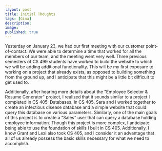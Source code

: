 ```yaml
---
layout: post
title: Initial Thoughts
tags: [Gina]
description:
image:
published: true
---
```


Yesterday on January 23, we had our first meeting with our customer point-of-contact. We were able to determine a time that worked for all the members of our team, and the meeting went very well. Three previous semesters of CS 499 students have worked to build the website to which we will be adding additional functionality. This will be my first exposure to working on a project that already exists, as opposed to building something from the ground up, and I anticipate that this might be a little bit difficult to get used to.

Additionally, after hearing more details about the "Employee Selector & Resume Generator" project, I realized that it sounds similar to a project I completed in CS 405: Databases. In CS 405, Sara and I worked together to create an infectious disease database and a simple website that could query this database on various parameters. Similarly, one of the main goals of this project is to create a "Sales" user that can query a database holding employee information. Though this project is more complex, I anticipate being able to use the foundation of skills I built in CS 405. Additionally, I know Grant and Lexi also took CS 405, and I consider it an advantage that all of us already possess the basic skills necessary for what we need to accomplish.


